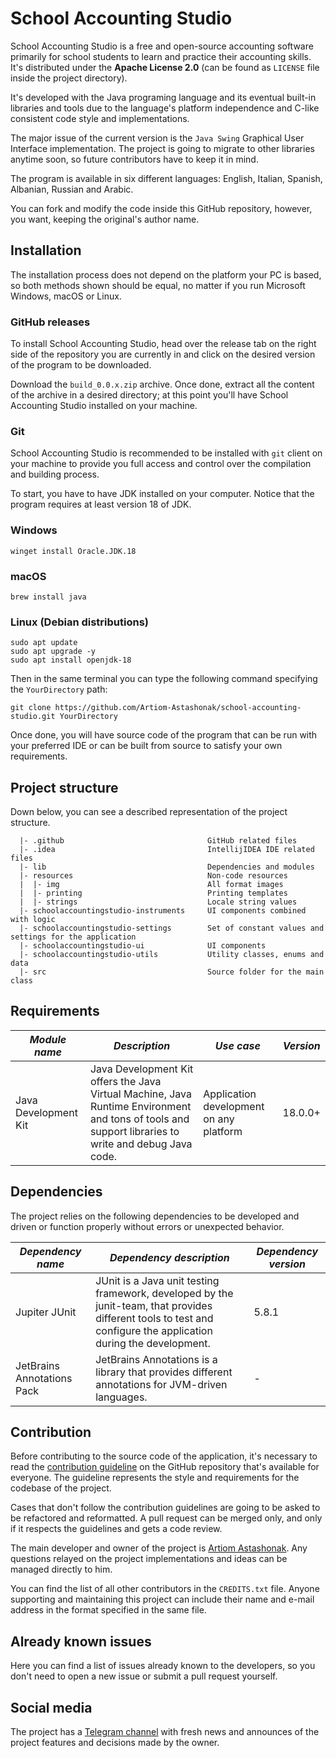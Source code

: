 # School Accounting Studio
School Accounting Studio is a free and open-source accounting software primarily for school students to learn and practice their accounting skills. It's distributed under the **Apache License 2.0** (can be found as `LICENSE` file inside the project directory).

It's developed with the Java programing language and its eventual built-in libraries and tools due to the language's platform independence and C-like consistent code style and implementations.

The major issue of the current version is the `Java Swing` Graphical User Interface implementation. The project is going to migrate to other libraries anytime soon, so future contributors have to keep it in mind.

The program is available in six different languages: English, Italian, Spanish, Albanian, Russian and Arabic.

You can fork and modify the code inside this GitHub repository, however, you want, keeping the original's author name.

## Installation
The installation process does not depend on the platform your PC is based, so both methods shown should be equal, no matter if you run Microsoft Windows, macOS or Linux.

### GitHub releases
To install School Accounting Studio, head over the release tab on the right side of the repository you are currently in and click on the desired version of the program to be downloaded.

Download the `build_0.0.x.zip` archive. Once done, extract all the content of the archive in a desired directory; at this point you'll have School Accounting Studio installed on your machine.

### Git
School Accounting Studio is recommended to be installed with `git` client on your machine to provide you full access and control over the compilation and building process.

To start, you have to have JDK installed on your computer. Notice that the program requires at least version 18 of JDK.
### Windows
```shell
winget install Oracle.JDK.18
```

### macOS
```shell
brew install java
```

### Linux (Debian distributions)
```shell
sudo apt update
sudo apt upgrade -y
sudo apt install openjdk-18
```
Then in the same terminal you can type the following command specifying the `YourDirectory` path:
```shell
git clone https://github.com/Artiom-Astashonak/school-accounting-studio.git YourDirectory
```

Once done, you will have source code of the program that can be run with your preferred IDE or can be built from source to satisfy your own requirements.

## Project structure
Down below, you can see a described representation of the project structure.
```
  |- .github                                GitHub related files
  |- .idea                                  IntellijIDEA IDE related files
  |- lib                                    Dependencies and modules
  |- resources                              Non-code resources
  |  |- img                                 All format images
  |  |- printing                            Printing templates
  |  |- strings                             Locale string values
  |- schoolaccountingstudio-instruments     UI components combined with logic
  |- schoolaccountingstudio-settings        Set of constant values and settings for the application
  |- schoolaccountingstudio-ui              UI components
  |- schoolaccountingstudio-utils           Utility classes, enums and data
  |- src                                    Source folder for the main class
```

## Requirements
| ***Module name*** | ***Description*** | ***Use case*** | ***Version*** |
| --- | --- | --- | --- |
| Java Development Kit | Java Development Kit offers the Java Virtual Machine, Java Runtime Environment and tons of tools and support libraries to write and debug Java code. | Application development on any platform | 18.0.0+       |

## Dependencies
The project relies on the following dependencies to be developed and driven or function properly without errors or unexpected behavior.

| ***Dependency name*** | ***Dependency description*** | ***Dependency version*** |
| --- | --- | --- |
| Jupiter JUnit | JUnit is a Java unit testing framework, developed by the junit-team, that provides different tools to test and configure the application during the development. | 5.8.1 |
| JetBrains Annotations Pack | JetBrains Annotations is a library that provides different annotations for JVM-driven languages. | - |

## Contribution
Before contributing to the source code of the application, it's necessary to read the [contribution guideline](https://github.com/Artiom-Astashonak/school-accounting-studio/blob/master/CONTRIBUTING.md) on the GitHub repository that's available for everyone. The guideline represents the style and requirements for the codebase of the project.

Cases that don't follow the contribution guidelines are going to be asked to be refactored and reformatted. A pull request can be merged only, and only if it respects the guidelines and gets a code review.

The main developer and owner of the project is [Artiom Astashonak](https://github.com/Artiom-Astashonak). Any questions relayed on the project implementations and ideas can be managed directly to him.

You can find the list of all other contributors in the `CREDITS.txt` file. Anyone supporting and maintaining this project can include their name and e-mail address in the format specified in the same file.

## Already known issues
Here you can find a list of issues already known to the developers, so you don't need to open a new issue or submit a pull request yourself.

## Social media
The project has a [Telegram channel](https://t.me/schoolaccountingstudio) with fresh news and announces of the project features and decisions made by the owner.
